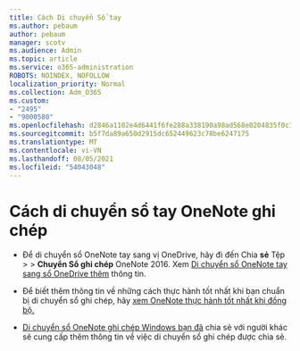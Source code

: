 ```yaml
---
title: Cách Di chuyển Sổ tay
ms.author: pebaum
author: pebaum
manager: scotv
ms.audience: Admin
ms.topic: article
ms.service: o365-administration
ROBOTS: NOINDEX, NOFOLLOW
localization_priority: Normal
ms.collection: Adm_O365
ms.custom:
- "2495"
- "9000580"
ms.openlocfilehash: d2846a1102e4d6441f6fe288a338190a98ad568e0204835f0c1e1f4ea634cf56
ms.sourcegitcommit: b5f7da89a650d2915dc652449623c78be6247175
ms.translationtype: MT
ms.contentlocale: vi-VN
ms.lasthandoff: 08/05/2021
ms.locfileid: "54043048"
---
```

# <a name="how-to-move-a-onenote-notebook"></a>Cách di chuyển sổ tay OneNote ghi chép

* Để di chuyển sổ OneNote tay sang vị OneDrive, hãy đi đến Chia **sẻ** Tệp  >    >  **Chuyển Sổ ghi chép** OneNote 2016. Xem [Di chuyển sổ OneNote tay sang sổ OneDrive thêm](https://support.office.com/article/Move-a-OneNote-notebook-to-OneDrive-0af0a141-0bdf-49ab-9e50-45dbcca44082) thông tin.

* Để biết thêm thông tin về những cách thực hành tốt nhất khi bạn chuẩn bị di chuyển sổ ghi chép, hãy [xem OneNote thực hành tốt nhất khi đồng bộ.](https://support.microsoft.com/help/2819334/onenote-syncing-best-practices)

* [Di chuyển sổ OneNote ghi chép Windows bạn đã](https://support.office.com/article/Move-a-OneNote-for-Windows-notebook-that-you-ve-shared-with-others-56c7659e-1850-49a6-8874-e2db6b440cd4) chia sẻ với người khác sẽ cung cấp thêm thông tin về việc di chuyển sổ ghi chép được chia sẻ.
